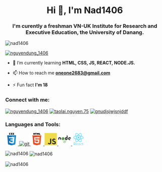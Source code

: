 
<h1 align="center">Hi 👋, I'm Nad1406</h1>
<h3 align="center">I'm curently a freshman VN-UK Institute for Research and Executive Education, the University of Danang.</h3>

<p align="left"> <img src="https://komarev.com/ghpvc/?username=nad1406&label=Profile%20views&color=0e75b6&style=flat" alt="nad1406" /> </p>

<p align="left"> <a href="https://twitter.com/nguyendung_1406" target="blank"><img src="https://img.shields.io/twitter/follow/nguyendung_1406?logo=twitter&style=for-the-badge" alt="nguyendung_1406" /></a> </p>

- 🌱 I’m currently learning **HTML, CSS, JS, REACT, NODE.JS.**

- 📫 How to reach me **oneone2683@gmail.com**

- ⚡ Fun fact **I'm 18**

<h3 align="left">Connect with me:</h3>
<p align="left">
<a href="https://twitter.com/nguyendung_1406" target="blank"><img align="center" src="https://raw.githubusercontent.com/rahuldkjain/github-profile-readme-generator/master/src/images/icons/Social/twitter.svg" alt="nguyendung_1406" height="30" width="40" /></a>
<a href="https://fb.com/taolai.nguyen.75" target="blank"><img align="center" src="https://raw.githubusercontent.com/rahuldkjain/github-profile-readme-generator/master/src/images/icons/Social/facebook.svg" alt="taolai.nguyen.75" height="30" width="40" /></a>
<a href="https://instagram.com/gnudjsjwjsnjddf" target="blank"><img align="center" src="https://raw.githubusercontent.com/rahuldkjain/github-profile-readme-generator/master/src/images/icons/Social/instagram.svg" alt="gnudjsjwjsnjddf" height="30" width="40" /></a>
</p>

<h3 align="left">Languages and Tools:</h3>
<p align="left"> <a href="https://www.w3schools.com/css/" target="_blank" rel="noreferrer"> <img src="https://raw.githubusercontent.com/devicons/devicon/master/icons/css3/css3-original-wordmark.svg" alt="css3" width="40" height="40"/> </a> <a href="https://git-scm.com/" target="_blank" rel="noreferrer"> <img src="https://www.vectorlogo.zone/logos/git-scm/git-scm-icon.svg" alt="git" width="40" height="40"/> </a> <a href="https://www.w3.org/html/" target="_blank" rel="noreferrer"> <img src="https://raw.githubusercontent.com/devicons/devicon/master/icons/html5/html5-original-wordmark.svg" alt="html5" width="40" height="40"/> </a> <a href="https://developer.mozilla.org/en-US/docs/Web/JavaScript" target="_blank" rel="noreferrer"> <img src="https://raw.githubusercontent.com/devicons/devicon/master/icons/javascript/javascript-original.svg" alt="javascript" width="40" height="40"/> </a> <a href="https://nodejs.org" target="_blank" rel="noreferrer"> <img src="https://raw.githubusercontent.com/devicons/devicon/master/icons/nodejs/nodejs-original-wordmark.svg" alt="nodejs" width="40" height="40"/> </a> <a href="https://reactjs.org/" target="_blank" rel="noreferrer"> <img src="https://raw.githubusercontent.com/devicons/devicon/master/icons/react/react-original-wordmark.svg" alt="react" width="40" height="40"/> </a> </p>

<p><img align="left" src="https://github-readme-stats.vercel.app/api/top-langs?username=nad1406&show_icons=true&locale=en&layout=compact" alt="nad1406" /></p>

<p>&nbsp;<img align="center" src="https://github-readme-stats.vercel.app/api?username=nad1406&show_icons=true&locale=en" alt="nad1406" /></p>

<p><img align="center" src="https://github-readme-streak-stats.herokuapp.com/?user=nad1406&" alt="nad1406" /></p>
